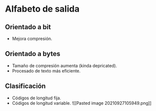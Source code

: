 # Alfabeto de salida
## Orientado a bit
- Mejora compresión.
## Orientado a bytes
- Tamaño de compresión aumenta (kinda depricated).
- Procesado de texto más eficiente.
## Clasificación
- Códigos de longitud fija.
- Códigos de longitud variable.
![[Pasted image 20210927105949.png]]


